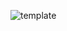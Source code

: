 ![template](https://raw.githubusercontent.com/ShriIraCatalog/resources-two/refs/heads/master/2025/04/20/20250420184518.png)
